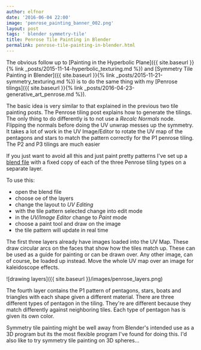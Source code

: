 ```yaml
---
author: elfnor
date: '2016-06-04 22:00'
image: 'penrose_painting_banner_002.png'
layout: post
tags: ' blender symmetry-tile'
title: Penrose Tile Painting in Blender
permalink: penrose-tile-painting-in-blender.html
---
```


The obvious follow up to [Painting in the Hyperbolic Plane]({{ site.baseurl }}{% link _posts/2015-11-14-hyperbolic_texturing.md %}) and [Symmetry Tile Painting in Blender]({{ site.baseurl }}{% link _posts/2015-11-21-symmetry_texturing.md %}) is to do the same thing with my [Penrose tilings]({{ site.baseurl }}{% link _posts/2016-04-23-generative_art_penrose.md %}).

The basic idea is very similar to that explained in the previous two tile painting posts. The Penrose tiling post explains how to generate the tilings. The only thing to do differently is to not use a *Recalc Normals* node. Flipping the normals before doing the UV unwrap messes up the symmetry. It takes a lot of work in the UV Image/Editor to rotate the UV map of the pentagons and stars to match the pattern correctly for the P1 penrose tiling. The P2 and P3 tilings are much easier

If you just want to avoid all this and just paint pretty patterns I\'ve set up a [blend file](./downloads/penrose_tile_painting.blend) with a fixed copy of each of the three Penrose tiling types on a separate layer.

To use this:

-   open the blend file
-   choose oe of the layers
-   change the layout to *UV Editing*
-   with the tile pattern selected change into edit mode
-   in the *UV/Image Editor* change to *Paint* mode
-   choose a paint tool and draw on the image
-   the tile pattern will update in real time

The first three layers already have images loaded into the UV Map. These draw circular arcs on the faces that show how the tiles match up. These can be used as a guide for painting or can be drawn over. Any other image, can of course, be loaded up instead. Move the whole UV map over an image for kaleidoscope effects.

![drawing layers]({{ site.baseurl }}/images/penrose_layers.png)

The fourth layer contains the P1 pattern of pentagons, stars, boats and triangles with each shape given a different material. There are three different types of pentagon in the tiling. They\'re are different because they match differently against neighboring tiles. Each type of pentagon has is given its own color.

Symmetry tile painting might be well away from Blender\'s intended use as a 3D program but its the most flexible program I\'ve found for doing this. I\'d also like to try symmetry tile painting on 3D spheres\...
